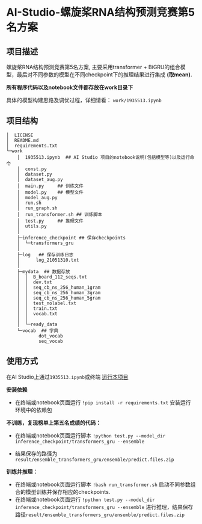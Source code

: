 # AI-Studio-螺旋桨RNA结构预测竞赛第5名方案

## 项目描述
螺旋桨RNA结构预测竞赛第5名方案, 主要采用transformer + BiGRU的组合模型，最后对不同参数的模型在不同checkpoint下的推理结果进行集成 **(取mean).** 

**所有程序代码以及notebook文件都存放在work目录下**

具体的模型构建思路及调优过程，详细请看： `work/1935513.ipynb`

## 项目结构
```
│  LICENSE
│  README.md
│  requirements.txt  
└─work
    │  1935513.ipynb  ## AI Studio 项目的notebook说明(包括模型等)以及运行命令
    │  const.py
    │  dataset.py
    │  dataset_aug.py
    │  main.py     ## 训练文件
    │  model.py    ## 模型文件
    │  model_aug.py
    │  run.sh
    │  run_graph.sh
    │  run_transformer.sh ## 训练脚本
    │  test.py     ## 推理文件
    │  utils.py
    │  
    ├─inference_checkpoint ## 保存checkpoints
    │  └─transformers_gru
    │            
    ├─log   ## 保存训练日志
    │      log_21051310.txt
    │      
    ├─mydata  ## 数据存放
    │  │  B_board_112_seqs.txt
    │  │  dev.txt
    │  │  seq_cb_ns_256_human_1gram
    │  │  seq_cb_ns_256_human_3gram
    │  │  seq_cb_ns_256_human_5gram
    │  │  test_nolabel.txt
    │  │  train.txt
    │  │  vocab.txt
    │  │  
    │  └─ready_data
    └─vocab  ## 字典
            dot_vocab
            seq_vocab
```
## 使用方式
在AI Studio上通过`1935513.ipynb`或终端 [运行本项目](https://aistudio.baidu.com/aistudio/projectdetail/1931307)

**安装依赖**

- 在终端或notebook页面运行 `!pip install -r requirements.txt` 安装运行环境中的依赖包

**不训练，复现榜单上第五名成绩的代码：**

- 在终端或notebook页面运行脚本 `!python test.py --model_dir inference_checkpoint/transformers_gru --ensemble`

- 结果保存的路径为 `result/ensemble_transformers_gru/ensemble/predict.files.zip`

**训练并推理：**

- 在终端或notebook页面运行脚本 `!bash run_transformer.sh` 启动不同参数组合的模型训练并保存相应的checkpoints.
- 在终端或notebook页面运行 `!python test.py --model_dir inference_checkpoint/transformers_gru --ensemble` 进行推理，结果保存路径`result/ensemble_transformers_gru/ensemble/predict.files.zip`